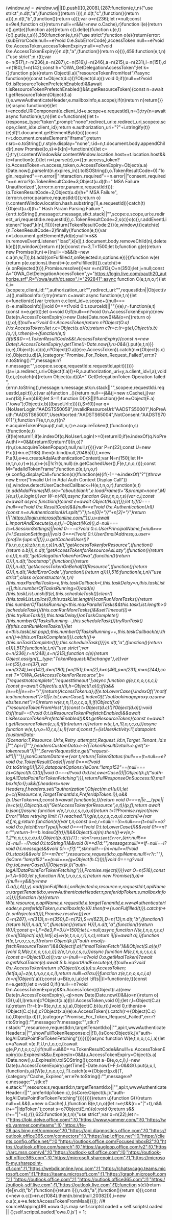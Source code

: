 (window.$wj=window.$wj||[]).push([[0,2008],{287:function(e,t,n){"use strict";n.d(t,"a",(function(){return i})),n.d(t,"c",(function(){return a})),n.d(t,"b",(function(){return u}));var o=n(236);let r=null;const s=9e4;function c(){return null==r&&(r=new o.Cache),r}function i(e){return c().get(e)}function a(e){return c().del(e)}function u(e,t){c().put(e,t,s)}},350:function(e,t,n){"use strict";function o(e){return{error:{subErrorCode:null==e?void 0:e.SubErrorCode},accessToken:null==e?void 0:e.AccessToken,accessTokenExpiry:null==e?void 0:e.AccessTokenExpiry}}n.d(t,"a",(function(){return o}))},459:function(e,t,n){"use strict";n.r(t);var o=n(517),r=n(236),s=n(287),c=n(516),i=n(246),a=n(215),u=n(231),l=n(151),d=n(180),f=n(142);const h="OWA_GetDelegationAccessToken";let k={};function p(e){return Object(l.a)("resourceTokenFromHost")?async function(e){const t=Object(d.c)()?Object(d.a)():void 0;if((null==t?void 0:t.isResourceTokenPrefetchEnabled)&&await t.isResourceTokenPrefetchEnabled()&&t.getResourceToken){const n=await t.getResourceToken(Object(f.a)(),e.wwwAuthenticateHeader,e.mailboxInfo,e.scope);if(n)return n}return{}}(e):async function(e){let t=encodeURIComponent(e.client_id+e.scope+e.requestId),n={};try{n=await async function(e,t,n){let o=function(e){let t={response_type:"token",prompt:"none",redirect_uri:e.redirect_uri,scope:e.scope,client_id:e.client_id};return e.authorization_uri+"?"+i.stringify(t)}(e);if(!t.document.getElementById(n)){const r=t.document.createElement("iframe");return r.src=o.toString(),r.style.display="none",r.id=n,t.document.body.appendChild(r),new Promise((o,s)=>{k[n]=function(n){let c={};try{r.contentWindow&&r.contentWindow.location.host==t.location.host&&(c=function(e,t){let n=i.parse(e),o={};n.access_token?(o.AccessToken=n.access_token,o.AccessTokenExpiry=Object(a.a)(Date.now(),parseInt(n.expires_in)).toISOString(),o.TokenResultCode=0):"login_required"==n.error||"interaction_required"==n.error||"consent_required"==n.error?(o.TokenResultCode=3,Object(u.d)(h+" MSA Failure Unauthorized",{error:n.error,param:e,requestId:t})):(o.TokenResultCode=2,Object(u.d)(h+" MSA Failure",{error:n.error,param:e,requestId:t}));return o}(r.contentWindow.location.hash.substring(1),e.requestId))}catch(t){Object(u.d)(h+" Hash Param Parsing Failure ",{err:t.toString(),message:t.message,stk:t.stack||"",scope:e.scope,uri:e.redirect_uri,requestId:e.requestId}),c.TokenResultCode=2,s(c)}o(c)},r.addEventListener("load",k[n],!1)})}return{TokenResultCode:2}}(e,window,t)}catch(e){n.TokenResultCode=2}finally{!function(e,t){var n=t.document.getElementById(e);null!=n&&(n.removeEventListener("load",k[e]),t.document.body.removeChild(n),delete k[e])}(t,window)}return n}(e)}const m=3,T=1500;let b;function g(e){return new Promise((t,n)=>{(null==b&&(b=new c.a(m,w,T)),b).add({onFulfilled:t,onRejected:n,options:e})})}function w(e){return p(e.options).then(t=>{e.onFulfilled(t)}).catch(t=>{e.onRejected(t)}),Promise.resolve()}var v=n(313),O=n(350);let j=null;const A="OWA_GetDelegationAccessToken",y="https://login.live.com/oauth20_authorize.srf",R="/owa/auth/dt.aspx",I="292841";async function C(e,t,n,o,r){let c,i={scope:e,client_id:"",authorization_uri:"",redirect_uri:"",requestId:n||Object(v.a)(),mailboxInfo:r};try{return c=await async function(e,t,n){let o=function(e){var t;return e.client_id+e.scope+((null===(t=e.mailboxInfo)||void 0===t?void 0:t.sourceId)||"")}(e),r=function(e,t){const n=e.get(t);let o=void 0;if(null==n?void 0:n.AccessTokenExpiry){new Date(n.AccessTokenExpiry)>new Date(Date.now())&&(o=n)}return o}(_(),o);if(null==r?void 0:r.AccessToken)return n?Object(O.a)(r):r.AccessToken;{let r,c=Object(s.a)(o);return c?r=c:(r=g(e),Object(s.b)(o,r)),r.then(e=>(function(e,t){if(t&&0==t.TokenResultCode&&t.AccessTokenExpiry){const n=new Date(t.AccessTokenExpiry).getTime()-Date.now();n>0&&_().put(e,t,n)}}(o,e),Object(s.c)(o),n?Object(O.a)(e):e.AccessToken)).catch(n=>{Object(s.c)(o),Object(u.d)(A,{category:"Promise_For_Token_Request_Failed",err:n?n.toString():"",message:n?n.message:"",scope:e.scope,requestId:e.requestId,api:t})})}}((a=i,a.redirect_uri=Object(f.a)()+R,a.authorization_uri=y,a.client_id=I,a),void 0,o),c}catch(n){return Object(u.d)(A+" GetDelegationToken Operation failed ",{err:n.toString(),message:n.message,stk:n.stack||"",scope:e,requestId:i.requestId,api:t}),c}var a}function _(){return null==j&&(j=new r.Cache),j}var x=n(13),E=n(468);let S=!1;function D(){S||(!function(){let e=Object(E.a)("/owa");Object(x.b)({baseUrl:e})}(),S=!0)}var q={NoUserLogin:"AADSTS50058",InvalidResourceUrl:"AADSTS50001",NoPreAuth:"AADSTS65001",UserAborted:"AADSTS65004",NotConsent:"AADSTS70011"};function F(e,t,n,o,r){n?e.acquireTokenPopup(t,null,n,r):e.acquireToken(t,(function(n,s){!function(e,t){if(!e)return!1;if(e.indexOf(q.NoUserLogin)>=0)return!0;if(e.indexOf(q.NoPreAuth)>=0&&t)return!0;return!1}(n,o)?r(n,s):e.acquireTokenPopup(t,null,null,r)}))}var P=n(22);const U=new P.c(()=>n.e(1168).then(n.bind(null,20485))),L=new P.a(U,e=>e.createAdalAuthenticationContext);var N=n(150);let H=(e,t,n,o,r)=>(s,c)=>{s||!c?r(s,null):(e.getCachedUser(),F(e,t,n,o,r))};const M="adalIdTokenFrame";function z(e,t,n,o,r){e.config.displayCall=function(s){!function(e){if(-1==e.indexOf("?"))throw new Error("Invalid Url in Adal Auth Context Display Call")}(s),window.detectUserCachedCallback=H(e,t,n,o,r),function(e,t){e._addAdalFrame(M).src="about:blank",e._loadFrame(t+"&prompt=none",M)}(e,s)},e.login()}var W=n(48);async function G(e,t,n,o,r,s){var c,i;const a=await async function(){const e=await Object(N.a)({});let t;if(0===(null==e?void 0:e.ResultCode)&&(null==e?void 0:e.AuthenticationUrl)){const n=e.AuthenticationUrl.split("/");t=n[0]+"//"+n[2]+"/"}return t||"https://login.microsoftonline.com/"}(),u=await L.importAndExecute(a,e,t),l=Object(W.a)(),d=null===(c=l.SessionSettings)||void 0===c?void 0:c.UserPrincipalName,f=null===(i=l.SessionSettings)||void 0===i?void 0:i.UserEmailAddress;u._user={profile:{upn:d||f}},u.getCachedUser()?F(u,n,o,r,s):z(u,n,o,r,s)}n.d(t,"getAccessTokenforResource",(function(){return o.b})),n.d(t,"getAccessTokenforResourceAsLazy",(function(){return o.c})),n.d(t,"getDelegationTokenForOwa",(function(){return C})),n.d(t,"bootstrap",(function(){return D})),n.d(t,"getAccessTokenOnBehalfOfResource",(function(){return G})),n.d(t,"AdalErrorCode",(function(){return q}))},516:function(e,t,n){"use strict";class o{constructor(e,t,n){this.maxParallelTasks=e,this.taskCallback=t,this.taskDelay=n,this.taskList=[],this.numberOfTasksRunning=0}add(e){this.taskList.unshift(e),this.scheduleTask()}clear(){this.taskList.splice(0,this.taskList.length)}canRunMoreTasks(){return this.numberOfTasksRunning<this.maxParallelTasks&&this.taskList.length>0}scheduleTask(){this.canRunMoreTasks()&&setTimeout(()=>{this.tryRunTask()},this.taskDelay)}onTaskComplete(){this.numberOfTasksRunning--,this.scheduleTask()}tryRunTask(){if(this.canRunMoreTasks()){let e=this.taskList.pop();this.numberOfTasksRunning++,this.taskCallback(e).then(()=>{this.onTaskComplete()}).catch(()=>{this.onTaskComplete()}),this.scheduleTask()}}}n.d(t,"a",(function(){return o}))},517:function(e,t,n){"use strict";var o=n(236),r=n(248),s=n(215);function c(e){return Object.assign({__type:"TokenRequest:#Exchange"},e)}var i=n(55),a=n(37);var u=n(324),l=n(142),d=n(180),f=n(151),h=n(2),k=n(46),p=n(231),m=n(244);const T="OWA_GetAccessTokenForResource",b=["requestnotcomplete","requesttimeout"];async function g(e,t,n,o,r,s,c,i){const a=await Object(u.a)(i),h=Object(l.a)();if(a&&(e==h||e==h+"/"))return{AccessToken:a};if(e.toLowerCase().indexOf("/notificationchannel")>0||e.toLowerCase().indexOf("/outlookimageproxy.azurewebsites.net")>0)return w(e,t,n,!1,o,r,c,a,i);if(Object(f.a)("resourceTokenFromHost")){const t=Object(d.c)()?Object(d.a)():void 0;if((null==t?void 0:t.isResourceTokenPrefetchEnabled)&&await t.isResourceTokenPrefetchEnabled()&&t.getResourceToken){const n=await t.getResourceToken(e,s,i);if(n)return n}}return w(e,t,n,!0,o,r,c,a,i)}async function w(e,t,n,o=!0,r,s,i,u,l){var d;const f={isUserActivity:!1,datapoint:{customData:{Scenario:T,Resource_Url:e,Retry_attempt:t,Request_Id:n,Target_Tenant_Id:s||"",Api:r||""},headersCustomData:e=>({TokenResultDetails:e.get("x-tokenresult")||"",ServerRequestId:e.get("request-id")||""}),jsonCustomData:e=>{var t;return{TokenStatus:(null===(t=null==e?void 0:e.TokenResultCode)||void 0===t?void 0:t.toString())||2}},datapointOptions:{isCore:"lamp152"==(null===(d=Object(h.C)())||void 0===d?void 0:d.toLowerCase())||Object(k.j)("auth-logAllDataPointForTokenFetching")}},returnFullResponseOnSuccess:!0,mailboxInfo:l};u&&(f.headers=new Headers,f.headers.set("authorization",Object(m.a)(u)));let p=c({Resource:e,TargetTenantId:s,PreferIdpToken:i});o&&(p.UserToken=u);const b=await function(e,t){return void 0===e||e.__type||(e=c(e)),Object(a.a)("GetAccessTokenforResource",e,t)}(p,f);return await b.json()}async function v(e,t,n,o,r,s,c,a,u){return t<1?Promise.reject(new Error("Max retrying limit (1) reached.")):g(e,t,o,r,s,c,a,u).catch(l=>{var d,f,m,g;return function(e){var t,n;const o=e,r=null!==(n=null===(t=null==o?void 0:o.fetchErrorType)||void 0===t?void 0:t.toLowerCase())&&void 0!==n?n:"";return-1==b.indexOf(r)}(l)&&Object(i.a)(n).then(()=>v(e,t-1,2*n,o,r,s,c,a,u)),Object(p.d)(`${T}::NonTransientError`,{err:null!==(d=null==l?void 0:l.toString())&&void 0!==d?d:"",message:null!==(f=null==l?void 0:l.message)&&void 0!==f?f:"",stk:null!==(m=null==l?void 0:l.stack)&&void 0!==m?m:"",resource:e,requestId:o,apiName:null!=r?r:""},{isCore:"lamp152"==(null===(g=Object(h.C)())||void 0===g?void 0:g.toLowerCase())||Object(k.j)("auth-logAllDataPointForTokenFetching")}),Promise.reject(l)})}var O=n(516);const j=1,A=500;let y;function R(e,t,n,o,r,s,c){return new Promise((i,a)=>{(null==y&&(y=new O.a(j,I,A)),y).add({onFulfilled:i,onRejected:a,resource:e,requestId:t,apiName:n,targetTenantId:o,wwwAuthenticateHeader:r,preferIdpToken:s,mailboxInfo:c})})}function I(e){return W(e.resource,e.apiName,e.requestId,e.targetTenantId,e.wwwAuthenticateHeader,e.preferIdpToken,e.mailboxInfo,!0).then(t=>{e.onFulfilled(t)}).catch(t=>{e.onRejected(t)}),Promise.resolve()}var C=n(287),_=n(313),x=n(350),E=n(72),S=n(623),D=n(13);n.d(t,"b",(function(){return N})),n.d(t,"c",(function(){return H})),n.d(t,"a",(function(){return W}));const q=1,F=8e3,P=3,U=1500;let L=null;async function N(e,t,n,o,r,s,c){n=n||Object(_.a)();let[i,a]=H(e,t,n,o,r,!1,s,c);return i||(i=await a),i}function H(e,t,n,o,r,s,c,i){return Object(k.j)("auth-msaljs-fetchResourceToken")&&Object(f.a)("msalTokenFetch")&&Object(S.a)(e)?[void 0,M(e,t,n,o,r,s,c,i)]:z(e,t,n,o,r,s,c,i)}async function M(e,t,n,o,r,s,c,i){const a=Object(D.a)();var u=(null==a?void 0:a.getMsalToken)?await a.getMsalToken(e):await S.b.importAndExecute(e);if(null==u?void 0:u.AccessToken)return s?Object(x.a)(u):u.AccessToken;{let[a,u]=z(e,t,n,o,r,s,c,i);return null!=a?a:u}}function z(e,t,n,o,s,c,i,a){n=n||Object(_.a)();const u=B(e,o,i,a);let l;if(s||(l=function(e,t){const n=e.get(t);let o=void 0;if((null==n?void 0:n.AccessTokenExpiry)&&n.AccessToken){Object(r.a)(new Date(n.AccessTokenExpiry),-q)>new Date(Date.now())&&(o=n)}return o}(G(),u)),l)return[c?Object(x.a)(l):l.AccessToken,void 0];{let r,l=Object(C.a)(u);return l?r=l:(r=R(e,n,t,o,s,i,a),Object(C.b)(u,r)),[void 0,r.then(e=>(Object(C.c)(u),c?Object(x.a)(e):e.AccessToken)).catch(r=>{Object(C.c)(u),Object(p.d)(T,{category:"Promise_For_Token_Request_Failed",err:r?r.toString():"",message:r?r.message:"",stk:r?r.stack:"",resource:e,requestId:n,targetTenantId:o||"",api:t,wwwAuthenticateHeader:s||"",showFullTokenResponse:c||!1},{isCore:Object(k.j)("auth-logAllDataPointForTokenFetching")})})]}}async function W(e,t,n,o,r,c,i,a){let u=a?await v(e,P,U,n,t,o,r,c,i):await g(e,P,n,t,o,r,c,i);if(null!=u&&0==u.TokenResultCode&&null!=u.AccessTokenExpiry){u.ExpiresIn&&u.ExpiresIn>0&&(u.AccessTokenExpiry=Object(s.a)(Date.now(),u.ExpiresIn).toISOString());const a=B(e,o,c,i),l=new Date(u.AccessTokenExpiry).getTime()-Date.now()-F;l>0&&G().put(a,u,l,(function(s,a){W(e,t,n,o,r,c,i,!1).catch(e=>{Object(p.d)(T,{category:"Cache_Expired",err:e?e.toString():"",message:e?e.message:"",stk:e?e.stack:"",resource:s,requestId:n,targetTenantId:o||"",api:t,wwwAuthenticateHeader:r||"",preferIdpToken:c},{isCore:Object(k.j)("auth-logAllDataPointForTokenFetching")})})}))}return u}function G(){return null==L&&(L=new o.Cache),L}function B(e,t,n,o){let r=e;t&&(r+="|"+t),n&&(r+="|IdpToken");const s=o?Object(E.m)(o):void 0;return s&&(r+="|"+s),r}},623:function(e,t,n){"use strict";var o=n(22);let r={"https://loki.delve.office.com/":!0,"https://www.yammer.com/":!0,"https://web.yammer.com/teams":!0,"https://fe-26.qas.bing.net/compose":!0,"https://api.diagnostics.office.com":!0,"https://outlook.office365.com/connectors":!0,"https://api.office.net":!0,"https://clients.config.office.net/":!0,"https://outlook.office.com/FocusedInboxB2":!0,"https://outlook.office.com/search":!0,"https://augloop.office.com/v2":!0,"https://arc.msn.com/v4":!0,"https://outlook-sdf.office.com":!0,"https://outlook-sdf.office365.com":!0,"https://microsoft.sharepoint.com":!1,"https://microsoft-my.sharepoint-df.com":!1,"https://webdir.online.lync.com":!1,"https://chatsvcagg.teams.microsoft.com":!1,"https://teams.microsoft.com":!1,"https://graph.microsoft.com":!1,"https://outlook.office.com":!1,"https://outlook.office365.com":!1,"https://outlook-sdf.live.com":!1,"https://outlook.live.com":!1};function s(e){return r[e]}n.d(t,"b",(function(){return i})),n.d(t,"a",(function(){return s}));const c=new o.c(()=>n.e(1084).then(n.bind(null,20382))),i=new o.a(c,e=>e.fetchAccessTokenFromMsal)}}]);
//# sourceMappingURL=owa.0.js.map
self.scriptsLoaded = self.scriptsLoaded || {};self.scriptsLoaded['owa.0.js'] = 1;
